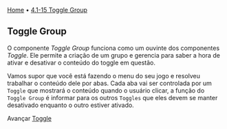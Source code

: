 [Home](../HomePT.md) • [4.1-15 Toggle Group](#)

## Toggle Group

O componente *Toggle Group* funciona como um ouvinte dos componentes *Toggle*. Ele permite a criação de um grupo e gerencia para saber a hora de ativar e desativar o conteúdo do toggle em questão.

Vamos supor que você está fazendo o menu do seu jogo e resolveu trabalhar o conteúdo dele por abas. Cada aba vai ser controlada por um `Toggle` que mostrará o conteúdo quando o usuário clicar, a função do `Toggle Group` é informar para os outros `Toggles` que eles devem se manter desativado enquanto o outro estiver ativado. 


Avançar [Toggle](./1.15_togglegroup.md)
